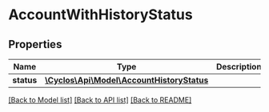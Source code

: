 # AccountWithHistoryStatus

## Properties
Name | Type | Description | Notes
------------ | ------------- | ------------- | -------------
**status** | [**\Cyclos\Api\Model\AccountHistoryStatus**](AccountHistoryStatus.md) |  | [optional] 

[[Back to Model list]](../../README.md#documentation-for-models) [[Back to API list]](../../README.md#documentation-for-api-endpoints) [[Back to README]](../../README.md)

